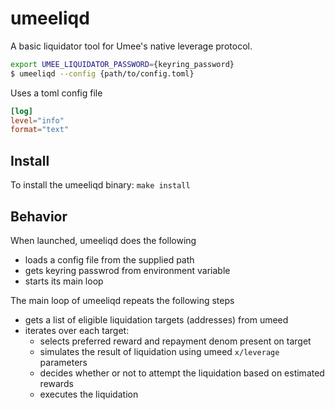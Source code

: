 # umeeliqd

A basic liquidator tool for Umee's native leverage protocol.

```sh
export UMEE_LIQUIDATOR_PASSWORD={keyring_password}
$ umeeliqd --config {path/to/config.toml}
```

Uses a toml config file

```toml
[log]
level="info"
format="text"
```

## Install

To install the umeeliqd binary:
`make install`

## Behavior

When launched, umeeliqd does the following
- loads a config file from the supplied path
- gets keyring passwrod from environment variable
- starts its main loop

The main loop of umeeliqd repeats the following steps
- gets a list of eligible liquidation targets (addresses) from umeed
- iterates over each target:
  - selects preferred reward and repayment denom present on target
  - simulates the result of liquidation using umeed `x/leverage` parameters
  - decides whether or not to attempt the liquidation based on estimated rewards
  - executes the liquidation